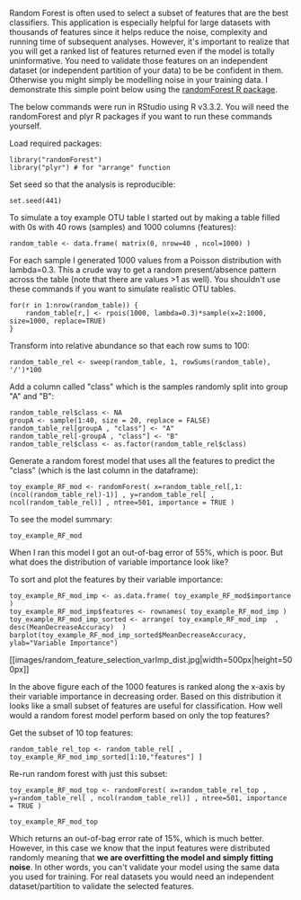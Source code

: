 Random Forest is often used to select a subset of features that are the best classifiers. This application is especially helpful for large datasets with thousands of features since it helps reduce the noise, complexity and running time of subsequent analyses. However, it's important to realize that you will get a ranked list of features returned even if the model is totally uninformative. You need to validate those features on an independent dataset (or independent partition of your data) to be be confident in them. Otherwise you might simply be modelling noise in your training data. I demonstrate this simple point below using the [randomForest R package](https://cran.r-project.org/web/packages/randomForest/index.html).
  
The below commands were run in RStudio using R v3.3.2. You will need the randomForest and plyr R packages if you want to run these commands yourself.

Load required packages:
  
    library("randomForest")
    library("plyr") # for "arrange" function

Set seed so that the analysis is reproducible:
  
    set.seed(441)

To simulate a toy example OTU table I started out by making a table filled with 0s with 40 rows (samples) and 1000 columns (features):

    random_table <- data.frame( matrix(0, nrow=40 , ncol=1000) )
    
For each sample I generated 1000 values from a Poisson distribution with lambda=0.3. This a crude way to get a random present/absence pattern across the table (note that there are values >1 as well). You shouldn't use these commands if you want to simulate realistic OTU tables.
   
    for(r in 1:nrow(random_table)) {
        random_table[r,] <- rpois(1000, lambda=0.3)*sample(x=2:1000, size=1000, replace=TRUE)
    }
  
Transform into relative abundance so that each row sums to 100:  
  
    random_table_rel <- sweep(random_table, 1, rowSums(random_table), '/')*100  
  
Add a column called "class" which is the samples randomly split into group "A" and "B":  
  
    random_table_rel$class <- NA  
    groupA <- sample(1:40, size = 20, replace = FALSE)  
    random_table_rel[groupA , "class"] <- "A"  
    random_table_rel[-groupA , "class"] <- "B"  
    random_table_rel$class <- as.factor(random_table_rel$class)  
    
Generate a random forest model that uses all the features to predict the "class" (which is the last column in the dataframe):
    
    toy_example_RF_mod <- randomForest( x=random_table_rel[,1:(ncol(random_table_rel)-1)] , y=random_table_rel[ , ncol(random_table_rel)] , ntree=501, importance = TRUE )

To see the model summary:
  
    toy_example_RF_mod

When I ran this model I got an out-of-bag error of 55%, which is poor. But what does the distribution of variable importance look like?  
  
To sort and plot the features by their variable importance:
  
    toy_example_RF_mod_imp <- as.data.frame( toy_example_RF_mod$importance )
    toy_example_RF_mod_imp$features <- rownames( toy_example_RF_mod_imp )
    toy_example_RF_mod_imp_sorted <- arrange( toy_example_RF_mod_imp  , desc(MeanDecreaseAccuracy)  )
    barplot(toy_example_RF_mod_imp_sorted$MeanDecreaseAccuracy, ylab="Variable Importance")
[[images/random_feature_selection_varImp_dist.jpg|width=500px|height=500px]]
  
In the above figure each of the 1000 features is ranked along the x-axis by their variable importance in decreasing order. Based on this distribution it looks like a small subset of features are useful for classification. How well would a random forest model perform based on only the top features?
  
Get the subset of 10 top features:  
  
    random_table_rel_top <- random_table_rel[ , toy_example_RF_mod_imp_sorted[1:10,"features"] ]  
  
Re-run random forest with just this subset:  
  
    toy_example_RF_mod_top <- randomForest( x=random_table_rel_top , y=random_table_rel[ , ncol(random_table_rel)] , ntree=501, importance = TRUE )  
  
    toy_example_RF_mod_top

Which returns an out-of-bag error rate of 15%, which is much better. However, in this case we know that the input features were distributed randomly meaning that **we are overfitting the model and simply fitting noise**. In other words, you can't validate your model using the same data you used for training. For real datasets you would need an independent dataset/partition to validate the selected features.  
      